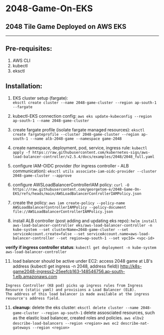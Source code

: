 # 2048-Game-On-EKS
## 2048 Tile Game Deployed on AWS EKS 
---
## Pre-requisites: 

1. AWS CLI 
2. kubectl 
3. eksctl 


## Installation: 

1. EKS cluster setup (fargate):  
`eksctl create cluster --name 2048-game-cluster --region ap-south-1 --fargate` 

2. kubectl-EKS connection config:
`aws eks update-kubeconfig --region ap-south-1 --name 2048-game-cluster`

4. create fargate profile (isolate fargate managed resources):
`eksctl create fargateprofile --cluster 2048-game-cluster --region ap-south-1 --name alb-2048-game --namespace game-2048`

5. create namespace, deployment, pod, service, ingress rule: 
`kubectl apply -f https://raw.githubusercontent.com/kubernetes-sigs/aws-load-balancer-controller/v2.5.4/docs/examples/2048/2048_full.yaml`

6. configure IAM-OIDC provider (for ingress controller - ALB communication):
`eksctl utils associate-iam-oidc-provider --cluster 2048-game-cluster --approve`

8. configure AWSLoadBalancerControllerIAM policy:
`curl -O https://raw.githubusercontent.com/georgetom-e/2048-Game-On-EKS/refs/heads/main/AWSLoadBalancerControllerIAMPolicy.json` 

10. create the policy:
`aws iam create-policy --policy-name AWSLoadBalancerControllerIAMPolicy --policy-document file://AWSLoadBalancerControllerIAMPolicy.json`

12. install ALB controller (post adding and updating eks repo):
`helm install aws-load-balancer-controller eks/aws-load-balancer-controller -n kube-system --set clusterName=2048-game-cluster --set serviceAccount.create=false --set serviceAccount.name=aws-load-balancer-controller --set region=ap-south-1 --set vpcId= <vpc-id>` 

**verify if ingress controller status**: `kubectl get deployment -n kube-system aws-load-balancer-controller`

11.  load balancer should be active under EC2: access 2048 game at LB's address (kubectl get ingress -n 2048, address field))
    http://k8s-game2048-ingress2-25eefcb163-148546756.ap-south-1.elb.amazonaws.com

    Ingress Controller (K8 pod) picks up ingress rules from Ingress Resource (static yaml) and provisions a Load Balancer (ELB).
    The address of this load balancer is made available at the ingress resource's address field.

11. **cleanup**: delete the eks cluster: `eksctl delete cluster --name 2048-game-cluster --region ap-south-1`
             delete assosciated resources, such as the elastic load balancer, created roles and policies. 
             `aws elbv2 describe-load-balancers --region <region>`
             `aws ec2 describe-nat-gateways --region <region>`

